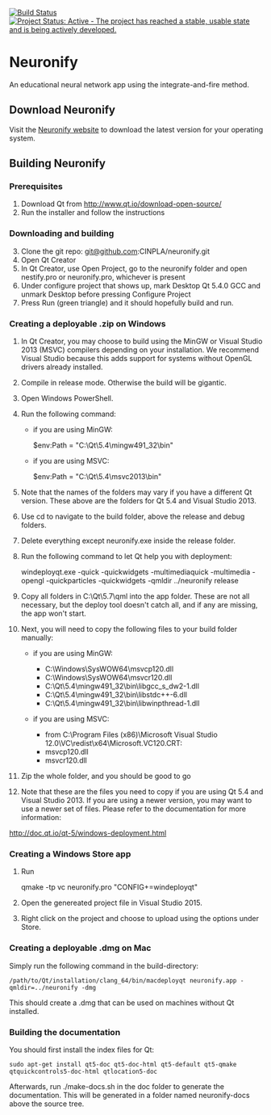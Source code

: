 [![Build Status](https://travis-ci.org/CINPLA/neuronify.svg?branch=dev)](https://travis-ci.org/CINPLA/neuronify)
[![Project Status: Active - The project has reached a stable, usable state and is being actively developed.](http://www.repostatus.org/badges/latest/active.svg)](http://www.repostatus.org/#active)
# Neuronify

An educational neural network app using the integrate-and-fire method.

## Download Neuronify

Visit the [Neuronify website](http://ovilab.net/neuronify) to download the latest version for your operating system.

## Building Neuronify

### Prerequisites

1. Download Qt from http://www.qt.io/download-open-source/
2. Run the installer and follow the instructions

### Downloading and building

3. Clone the git repo: git@github.com:CINPLA/neuronify.git
4. Open Qt Creator
5. In Qt Creator, use Open Project, go to the neuronify folder and open nestify.pro or neuronify.pro, whichever is present
6. Under configure project that shows up, mark Desktop Qt 5.4.0 GCC and unmark Desktop before pressing Configure Project
7. Press Run (green triangle) and it should hopefully build and run.

### Creating a deployable .zip on Windows

1. In Qt Creator, you may choose to build using the MinGW or Visual Studio 2013 (MSVC) compilers depending on your installation. We recommend Visual Studio because this adds support for systems without OpenGL drivers already installed.
2. Compile in release mode. Otherwise the build will be gigantic.
3. Open Windows PowerShell.
4. Run the following command:
    - if you are using MinGW:

        $env:Path = "C:\Qt\5.4\mingw491_32\bin"

    - if you are using MSVC:

        $env:Path = "C:\Qt\5.4\msvc2013\bin"

5. Note that the names of the folders may vary if you have a different Qt version. These above are the folders for Qt 5.4 and Visual Studio 2013.
5. Use cd to navigate to the build folder, above the release and debug folders.
5. Delete everything except neuronify.exe inside the release folder.
6. Run the following command to let Qt help you with deployment:

    windeployqt.exe -quick -quickwidgets -multimediaquick -multimedia -opengl -quickparticles -quickwidgets -qmldir ../neuronify release

7. Copy all folders in C:\Qt\5.7\qml into the app folder. These are not all necessary, but the deploy tool doesn't catch all, and if any are missing, the app won't start.
7. Next, you will need to copy the following files to your build folder manually:
    - if you are using MinGW:

        - C:\Windows\SysWOW64\msvcp120.dll
        - C:\Windows\SysWOW64\msvcr120.dll
        - C:\Qt\5.4\mingw491_32\bin\libgcc_s_dw2-1.dll
        - C:\Qt\5.4\mingw491_32\bin\libstdc++-6.dll
        - C:\Qt\5.4\mingw491_32\bin\libwinpthread-1.dll

    - if you are using MSVC:
        - from C:\Program Files (x86)\Microsoft Visual Studio 12.0\VC\redist\x64\Microsoft.VC120.CRT:
        - msvcp120.dll 
        - msvcr120.dll      

8. Zip the whole folder, and you should be good to go
9. Note that these are the files you need to copy if you are using Qt 5.4 and Visual Studio 2013. If you are using a newer version, you may want to use a newer set of files. Please refer to the documentation for more information:

http://doc.qt.io/qt-5/windows-deployment.html

### Creating a Windows Store app ###

1. Run

    qmake -tp vc neuronify.pro "CONFIG+=windeployqt"

2. Open the genereated project file in Visual Studio 2015.
3. Right click on the project and choose to upload using the options under Store.

### Creating a deployable .dmg on Mac

Simply run the following command in the build-directory:

    /path/to/Qt/installation/clang_64/bin/macdeployqt neuronify.app -qmldir=../neuronify -dmg

This should create a .dmg that can be used on machines without Qt installed.

### Building the documentation ###

You should first install the index files for Qt:

    sudo apt-get install qt5-doc qt5-doc-html qt5-default qt5-qmake qtquickcontrols5-doc-html qtlocation5-doc

Afterwards, run ./make-docs.sh in the doc folder to generate the documentation.
This will be generated in a folder named neuronify-docs above the source tree.
